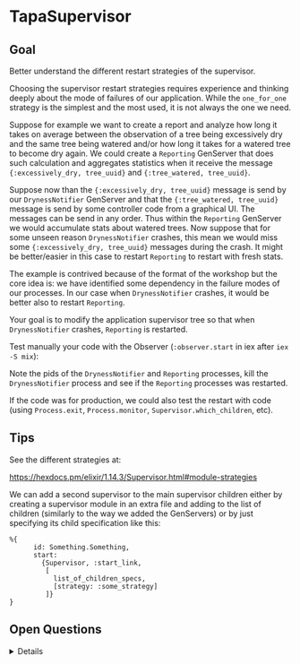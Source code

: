 # TapaSupervisor

## Goal

Better understand the different restart strategies of the supervisor.

Choosing the supervisor restart strategies requires experience and thinking
deeply about the mode of failures of our application. While the `one_for_one`
strategy is the simplest and the most used, it is not always the one we need.

Suppose for example we want to create a report and analyze how long it takes on
average between the observation of a tree being excessively dry and the same
tree being watered and/or how long it takes for a watered tree to become dry again.
We could create a `Reporting` GenServer that does such calculation and aggregates
statistics when it receive the message `{:excessively_dry, tree_uuid}` and
`{:tree_watered, tree_uuid}`.

Suppose now than the `{:excessively_dry, tree_uuid}` message is send by our
`DrynessNotifier` GenServer and that the `{:tree_watered, tree_uuid}` message is
send by some controller code from a graphical UI. The messages can be send in
any order. Thus within the `Reporting` GenServer we would accumulate stats about
watered trees. Now suppose that for some unseen reason `DrynessNotifier`
crashes, this mean we would miss some `{:excessively_dry, tree_uuid}` messages
during the crash. It might be better/easier in this case to restart `Reporting`
to restart with fresh stats.

The example is contrived because of the format of the workshop but the core idea
is: we have identified some dependency in the failure modes of our processes. In
our case when `DrynessNotifier` crashes, it would be better also to restart
`Reporting`.

Your goal is to modify the application supervisor tree so that when
`DrynessNotifier` crashes, `Reporting` is restarted.

Test manually your code with the Observer (`:observer.start` in iex after `iex
-S mix`):

Note the pids of the `DrynessNotifier` and `Reporting` processes, kill the
`DrynessNotifier` process and see if the `Reporting` processes was restarted.

If the code was for production, we could also test the restart with code (using
`Process.exit`, `Process.monitor`, `Supervisor.which_children`, etc).

## Tips

See the different strategies at:

https://hexdocs.pm/elixir/1.14.3/Supervisor.html#module-strategies

We can add a second supervisor to the main supervisor children either by
creating a supervisor module in an extra file and adding to the list of children
(similarly to the way we added the GenServers) or by just specifying its child
specification like this:

```
%{
      id: Something.Something,
      start:
        {Supervisor, :start_link,
         [
           list_of_children_specs,
           [strategy: :some_strategy]
         ]}
}
```

## Open Questions

<details>
What's the advantage of having supervisors and restart strategies when either the
operating system (with systemd on Linux) or the distributed environment
(kubernetes for example) can restart the application?
</details>
